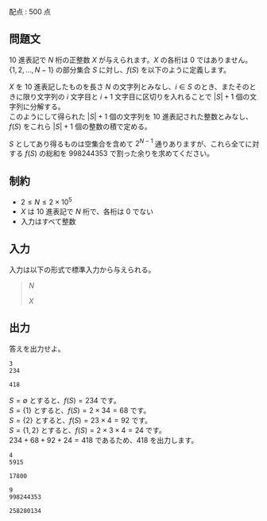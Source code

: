 配点 : $500$ 点

## 問題文

$10$ 進表記で $N$ 桁の正整数 $X$ が与えられます。$X$ の各桁は $0$ ではありません。<br>
$\lbrace 1,2, \ldots, N-1 \rbrace$ の部分集合 $S$ に対し、$f(S)$ を以下のように定義します。 

$X$ を $10$ 進表記したものを長さ $N$ の文字列とみなし、$i \in S$ のとき、またそのときに限り文字列の $i$ 文字目と $i + 1$ 文字目に区切りを入れることで $|S| + 1$ 個の文字列に分解する。<br>
このようにして得られた $|S|+1$ 個の文字列を $10$ 進表記された整数とみなし、$f(S)$ をこれら $|S|+1$ 個の整数の積で定める。  

$S$ としてあり得るものは空集合を含めて $2^{N-1}$ 通りありますが、これら全てに対する $f(S)$ の総和を $998244353$ で割った余りを求めてください。

## 制約

- $2 \leq N \leq 2 \times 10^5$
- $X$ は $10$ 進表記で $N$ 桁で、各桁は $0$ でない
- 入力はすべて整数

## 入力

入力は以下の形式で標準入力から与えられる。

> $N$
> 
> $X$

## 出力

答えを出力せよ。

```input1
3
234
```

```output1
418
```

$S = \emptyset$ とすると、$f(S) = 234$ です。<br>
$S = \lbrace 1 \rbrace$ とすると、$f(S) = 2 \times 34 = 68$ です。<br>
$S = \lbrace 2 \rbrace$ とすると、$f(S) = 23 \times 4 = 92$ です。<br>
$S = \lbrace 1, 2 \rbrace$ とすると、$f(S) = 2 \times 3 \times 4 = 24$ です。<br>
$234 + 68 + 92 + 24 = 418$ であるため、$418$ を出力します。

```input2
4
5915
```

```output2
17800
```

```input3
9
998244353
```

```output3
258280134
```